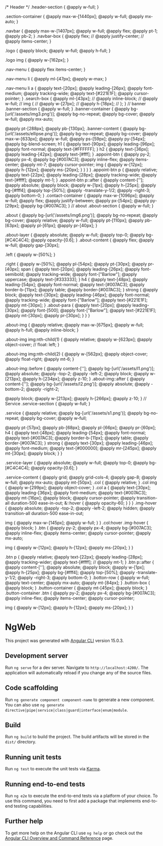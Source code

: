/* Header */
.header-section {
  @apply w-full;
}

.section-container {
  @apply max-w-[1440px];
  @apply w-full;
  @apply mx-auto;
}

.navbar {
  @apply max-w-[1407px];
  @apply w-full;
  @apply flex;
  @apply pt-1;
  @apply pb-2;
}
.navbar-box {
  @apply flex;
  // @apply justify-center;
  // @apply items-center;
}

.logo {
  @apply block;
  @apply w-full;
  @apply h-full;
}

.logo img {
  @apply w-[162px];
}

.nav-menu {
  @apply flex items-center;
}

.nav-menu li {
  @apply ml-[47px];
  @apply w-max;
}

.nav-menu li a {
  @apply text-[20px];
  @apply leading-[26px];
  @apply font-medium;
  @apply tracking-wide;
  @apply text-[#221E1F];
  @apply cursor-pointer;
}
.search-box {
  @apply ml-[43px];
  // @apply inline-block;
  // @apply w-full;
  // img {
  //   @apply w-[27px];
  //   @apply h-[18px];
  // };
}
// banner
.banner-section {
  @apply w-full;
}
.banner-container {
  @apply bg-[url('/assets/img3.png')];
  @apply bg-no-repeat;
  @apply bg-cover;
  @apply w-full;
  @apply mx-auto;

  @apply pt-[288px];
  @apply pb-[130px];
  .banner-content {
    @apply bg-[url('/assets/ellipse.png')];
    @apply bg-no-repeat;
    @apply bg-cover;
    @apply max-w-[633px];
    @apply w-full;
    @apply ps-[59px];
    @apply py-[54px];
    @apply bg-blend-screen;
    h1 {
      @apply text-[90px];
      @apply leading-[96px];
      @apply font-normal;
      @apply text-[#FFFFFF];
    }
    h2 {
      @apply text-[36px];
      @apply leading-[42px];
      @apply text-[#fff];
    }
    .appoint-btn {
      @apply py-2;
      @apply px-4;
      @apply bg-[#007AC3];
      @apply inline-flex;
      @apply items-center;
      @apply mt-7;
      @apply cursor-pointer;
      img {
        @apply w-[12px];
        @apply h-[12px];
        @apply ms-[20px];
      }
    }
  }
}
.appoint-btn p {
  @apply relative;
  @apply text-[22px];
  @apply leading-[28px];
  @apply tracking-wide;
  @apply text-[#ffff];
  @apply mt-1;
}
.appoint-btn p::after {
  @apply content-[''];
  @apply absolute;
  @apply block;
  @apply w-[1px];
  @apply h-[25px];
  @apply bg-[#fff4];
  @apply top-[50%];
  @apply -translate-y-1/2;
  @apply -right-3;
  @apply bottom-0;
}
.contact-container {
  @apply max-w-[1096px];
  @apply w-full;
  @apply flex;
  @apply justify-between;
  @apply px-[54px];
  @apply py-[29px];
  @apply bg-[#007AC3];
}
// about
.about-section {
  @apply w-full;
}

.about {
  @apply bg-[url('/assets/img6.png')];
  @apply bg-no-repeat;
  @apply bg-cover;
  @apply relative;
  @apply w-full;
  @apply pt-[110px];
  @apply pb-[63px];
  @apply pl-[61px];
  @apply pr-[40px];
}

.about-layer {
  @apply absolute;
  @apply w-full;
  @apply top-0;
  @apply bg-[#C4C4C4];
  @apply opacity-[0.6];
}
.about-content {
  @apply flex;
  @apply w-full;
  @apply gap-[30px];

  .left {
    @apply w-[50%];
  }

  .right {
    @apply w-[50%];
    @apply pl-[54px];
    @apply pt-[30px];
    @apply pr-[40px];
    span {
      @apply text-[20px];
      @apply leading-[26px];
      @apply font-semibold;
      @apply tracking-wide;
      @apply font-["Barlow"];
      @apply uppercase;
      @apply text-[#333333];
    }
    h4 {
      @apply text-[48px];
      @apply leading-[54px];
      @apply font-normal;
      @apply text-[#007AC3];
      @apply border-b-[11px];
      @apply table;
      @apply border-[#007AC3];
    }
    strong {
      @apply block;
      @apply text-[30px];
      @apply leading-[46px];
      @apply font-normal;
      @apply tracking-wide;
      @apply font-["Barlow"];
      @apply text-[#221E1F];
      @apply mt-[30px];
    }
    .about-para {
      @apply text-[20px];
      @apply leading-[30px];
      @apply font-[500];
      @apply font-["Barlow"];
      @apply text-[#221E1F];
      @apply mt-[30px];
      @apply pr-[30px];
    }
  }
}

.about-img {
  @apply relative;
  @apply max-w-[675px];
  @apply w-full;
  @apply h-full;
  @apply inline-block;
}

.about-img img:nth-child(1) {
  @apply relative;
  @apply w-[623px];
  @apply object-cover;
  // float: left;
}

.about-img img:nth-child(2) {
  @apply w-[562px];
  @apply object-cover;
  @apply float-right;
  @apply mt-6;
}

.about-img::before {
  @apply content-[''];
  @apply bg-[url('/assets/l1.png')];
  @apply absolute;
  @apply -top-2;
  @apply -left-2;
  @apply block;
  @apply w-[213px];
  @apply h-[234px];
  @apply z-10;
}
.about-img::after {
  @apply content-[''];
  @apply bg-[url('/assets/l2.png')];
  @apply absolute;
  @apply -bottom-2;
  @apply -right-2;

  @apply block;
  @apply w-[213px];
  @apply h-[266px];
  @apply z-10;
}
// Service
.service-section {
  @apply w-full;
}

.service {
  @apply relative;
  @apply bg-[url('/assets/s1.png')];
  @apply bg-no-repeat;
  @apply bg-cover;
  @apply w-full;

  @apply pt-[57px];
  @apply pb-[68px];
  @apply pl-[66px];
  @apply pr-[60px];
  h4 {
    @apply text-[48px];
    @apply leading-[54px];
    @apply font-normal;
    @apply text-[#007AC3];
    @apply border-b-[11px];
    @apply table;
    @apply border-[#007AC3];
  }
  strong {
    @apply text-[30px];
    @apply leading-[46px];
    @apply font-medium;
    @apply text-[#000000];
    @apply mr-[245px];
    @apply mt-[30px];
    @apply block;
  }
}

.service-layer {
  @apply absolute;
  @apply w-full;
  @apply top-0;
  @apply bg-[#C4C4C4];
  @apply opacity-[0.6];
}

.service-content {
  @apply grid;
  @apply grid-cols-4;
  @apply gap-8;
  @apply w-full;
  @apply mx-auto;
  @apply mt-[50px];
  .col {
    @apply relative;
  }
  .col img {
    @apply w-[299px];
    @apply object-cover;
  }
  .col a {
    @apply text-[30px];
    @apply leading-[36px];
    @apply font-medium;
    @apply text-[#007AC3];
    @apply mt-[16px];
    @apply block;
    @apply cursor-pointer;
    @apply transition-all duration-500 ease-in-out;
    &::hover {
      @apply opacity-60;
    }
  }
}
.img-hover {
  @apply absolute;
  @apply -top-2;
  @apply -left-2;
  @apply hidden;
  @apply transition-all duration-500 ease-in-out;

  img {
    @apply max-w-[145px];
    @apply w-full;
  }
}
.col:hover .img-hover {
  @apply block;
}
.btn {
  @apply py-2;
  @apply px-4;
  @apply bg-[#007AC3];
  @apply inline-flex;
  @apply items-center;
  @apply cursor-pointer;
  @apply mx-auto;

  img {
    @apply w-[12px];
    @apply h-[12px];
    @apply ms-[20px];
  }
}

.btn p {
  @apply relative;
  @apply text-[22px];
  @apply leading-[28px];
  @apply tracking-wider;
  @apply text-[#ffff];
  // @apply mt-1;
}
.btn p::after {
  @apply content-[''];
  @apply absolute;
  @apply block;
  @apply w-[1px];
  @apply h-[25px];
  @apply bg-[#fff4];
  @apply top-[50%];
  @apply -translate-y-1/2;
  @apply -right-3;
  @apply bottom-0;
}
.botton-row {
  @apply w-full;
  @apply text-center;
  @apply mx-auto;
  @apply mt-[84px];
}
.button-box {
  @apply block;
}
.button-container {
  @apply mt-[45px];
  @apply block;
}
.button-container .btn {
  @apply py-2;
  @apply px-4;
  @apply bg-[#007AC3];
  @apply inline-flex;
  @apply items-center;
  @apply cursor-pointer;

  img {
    @apply w-[12px];
    @apply h-[12px];
    @apply ms-[20px];
  }
}
# NgWeb

This project was generated with [Angular CLI](https://github.com/angular/angular-cli) version 15.0.3.

## Development server

Run `ng serve` for a dev server. Navigate to `http://localhost:4200/`. The application will automatically reload if you change any of the source files.

## Code scaffolding

Run `ng generate component component-name` to generate a new component. You can also use `ng generate directive|pipe|service|class|guard|interface|enum|module`.

## Build

Run `ng build` to build the project. The build artifacts will be stored in the `dist/` directory.

## Running unit tests

Run `ng test` to execute the unit tests via [Karma](https://karma-runner.github.io).

## Running end-to-end tests

Run `ng e2e` to execute the end-to-end tests via a platform of your choice. To use this command, you need to first add a package that implements end-to-end testing capabilities.

## Further help

To get more help on the Angular CLI use `ng help` or go check out the [Angular CLI Overview and Command Reference](https://angular.io/cli) page.
